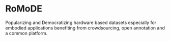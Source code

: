 # RoMoDE
 Popularizing and Democratizing hardware based datasets especially for embodied applications benefiting from crowdsourcing, open annotation and a common platform.
